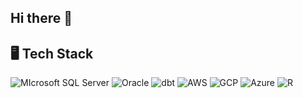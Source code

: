 ## Hi there 👋

## 🖥️ Tech Stack
![MIcrosoft SQL Server](https://img.shields.io/badge/Microsoft%20SQL%20Server-CC2927?style=for-the-badge&logo=microsoft%20sql%20server&logoColor=white) ![Oracle](https://img.shields.io/badge/Oracle-F80000?style=for-the-badge&logo=Oracle&logoColor=white) ![dbt](https://img.shields.io/badge/dbt-FF694B?style=for-the-badge&logo=dbt&logoColor=white) ![AWS](https://img.shields.io/badge/Amazon_AWS-FF9900?style=for-the-badge&logo=amazonaws&logoColor=white) ![GCP](https://img.shields.io/badge/Google_Cloud-4285F4?style=for-the-badge&logo=google-cloud&logoColor=white) ![Azure](https://img.shields.io/badge/microsoft%20azure-0089D6?style=for-the-badge&logo=microsoft-azure&logoColor=white) ![R](https://img.shields.io/badge/R-276DC3?style=for-the-badge&logo=r&logoColor=white) 
<!--
**Neelylawrence95/Neelylawrence95** is a ✨ _special_ ✨ repository because its `README.md` (this file) appears on your GitHub profile.

Here are some ideas to get you started:
## 🖥️ Tech Stack
<div align="center">
	<code><img width="50" src="https://github.com/marwin1991/profile-technology-icons/assets/19180175/3b371807-db7c-45b4-8720-c0cfc901680a" alt="MSSQL" title="MSSQL"/></code>
</div>
- 🔭 I’m currently working on ...
- 🌱 I’m currently learning ...
- 👯 I’m looking to collaborate on ...
- 🤔 I’m looking for help with ...
- 💬 Ask me about ...
- 📫 How to reach me: ...
- 😄 Pronouns: ...
- ⚡ Fun fact: ...
-->
